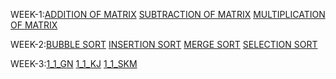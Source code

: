 WEEK-1:[ADDITION OF MATRIX](https://github.com/Akshayasaisirivolu/2203A51223_DAA/blob/main/addmatrix.c)
       [SUBTRACTION OF MATRIX](https://github.com/Akshayasaisirivolu/2203A51223_DAA/blob/main/submatrix.c)
       [MULTIPLICATION OF MATRIX](https://github.com/Akshayasaisirivolu/2203A51223_DAA/blob/main/multiplicationmatrix.c)
       
WEEK-2:[BUBBLE SORT](https://github.com/Akshayasaisirivolu/2203A51223_DAA/blob/main/bubblesort.c)
       [INSERTION SORT](https://github.com/Akshayasaisirivolu/2203A51223_DAA/blob/main/insertionsort.exe)
       [MERGE SORT](https://github.com/Akshayasaisirivolu/2203A51223_DAA/blob/main/merge%20sort.exe)
       [SELECTION SORT](https://github.com/Akshayasaisirivolu/2203A51223_DAA/blob/main/selection%20sort.c)

WEEK-3:[1_1_GN](https://github.com/Akshayasaisirivolu/2203A51223_DAA/blob/main/WEEK1_1_GN.c)
       [1_1_KJ](https://github.com/Akshayasaisirivolu/2203A51223_DAA/blob/main/WEEK1_1_KJ.c)
       [1_1_SKM](https://github.com/Akshayasaisirivolu/2203A51223_DAA/blob/main/WEEK1_1_KJ.c)
